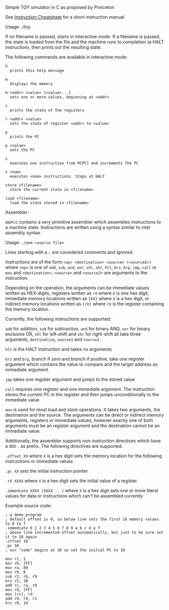 Simple TOY simulator in C as proposed by Princeton

See [Instruction Cheatsheet](https://introcs.cs.princeton.edu/java/62toy/cheatsheet.txt) for a short instruction manual

Usage: ./toy <filename>

If no filename is passed, starts in interactive mode. If a filename is passed, the state is loaded from the file and the machine runs to completion (a HALT instruction), then prints out the resulting state.


The following commands are available in interactive mode:

    h
      prints this help message

    m
      displays the memory

    m <addr> <value> [<value>...]
      sets one or more values, beginning at <addr>

    r
      prints the state of the registers

    r <addr> <value>
      sets the state of register <addr> to <value>

    p
      prints the PC

    p <value>
      sets the PC

    s
      executes one instruction from M[PC] and increments the PC

    s <num>
      executes <num> instructions. Stops at HALT

    store <filename>
      store the current state in <filename>

    load <filename>
      load the state stored in <filename>
      

      
Assembler:

asm.c contains a _very_ primitive assembler which assembles instructions to a machine state. Instructions are written using a syntax similar to intel assembly syntax.

Usage: `./asm <source file>`

Lines starting with a `;` are considered comments and ignored.

Instructions are of the form `<op> <destination> <source> (<source2>)` where `<op>` is one of `add`, `sub`, `and`, `xor`, `shl`, `shr`, `hlt`, `brz`, `brp`, `jmp`, `call` or `mov` and `<destination>`, `<source>` and `<source2>` are arguments to the instruction.

Depending on the operation, the arguments can be immediate values written as HEX-digits, registers written as `rX` where `X` is one hex digit,
immediate memory locations written as `[XX]` where `X` is a hex digit, or indirect memory locations written as `[rX]` where `rX` is the register containing the memory location.

Currently, the following instructions are supported:

`add` for addition, `sub` for subtraction, `and` for binary AND, `xor` for binary exclusive OR, `shl` for left-shift and `shr` for right-shift all take three arguments, `destination`, `source1` and `source2`.

`hlt` is the HALT instruction and takes no arguments

`brz` and `brp`, branch if zero and branch if positive, take one register argument which contains the value to compare and the target address as immediate argument.

`jmp` takes one register argument and jumps to the stored value

`call` requires one register and one immediate argument. The instruction stores the current PC in the register and then jumps unconditionally to the immediate value

`mov` is used for most load and store operations. It takes two arguments, the destination and the source. The arguments can be direct or indirect memory arguments,
registers or immediate values, however exactly one of both arguments must be an register argument and the destination cannot be an immediate value.

Additionally, the assembler supports non-instruction directives which have a dot `.` as prefix. The following directives are supported:

`.offset XX` where `X` is a hex digit sets the memory location for the following instructions or immediate values

`.pc XX` sets the initial instruction pointer

`.rX XXXX` where `X` is a hex digit sets the initial value of a register

`.immediate XXXX (XXXX ...)` where `X` is a hex digit sets one or more literal values for data or instructions which can't be assembled currently

Example source code:

    ; a demo program
    ; default offset is 0, so below line sets the first 16 memory values to 0 to f 
    .immediate 0 1 2 3 4 5 6 7 8 9 a b c d e f
    ; above line incremented offset automatically, but just to be sure set it to 10 again
    .offset 10
    .pc 10
    ; our "code" begins at 10 so set the initial PC to 10

    mov r1, 1
    mov rb, [FF]
    mov ra, 80
    mov r9, 0
    sub r2, rb, r9
    brz r2, 1B
    add rc, ra, r9
    mov rd, [FF]
    mov [rc], rd
    add r9, r9, r1
    brz r0, 14
